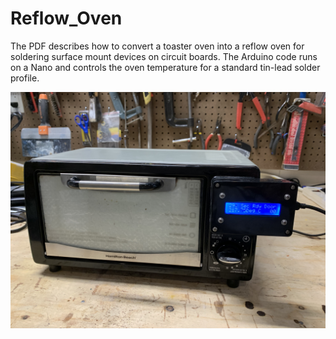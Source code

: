 # Reflow_Oven
The PDF describes how to convert a toaster oven into a reflow oven for soldering surface mount devices on circuit boards.
The Arduino code runs on a Nano and controls the oven temperature for a standard tin-lead solder profile.

![](Images/oven.jpg)
